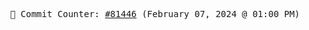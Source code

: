 <p align="center">
    <samp>
        📮 Commit Counter: <a href="https://github.com/Javascript-void0/Javascript-void0/commits/main">#81446</a> (February 07, 2024 @ 01:00 PM)
    </samp>
</p>